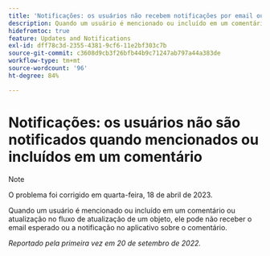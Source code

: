 ```yaml
---
title: 'Notificações: os usuários não recebem notificações por email ou no aplicativo quando mencionados ou incluídos em um comentário'
description: Quando um usuário é mencionado ou incluído em um comentário ou atualização no fluxo de atualização de um objeto, ele pode não receber o email ou a notificação no aplicativo esperados sobre o comentário.
hidefromtoc: true
feature: Updates and Notifications
exl-id: dff78c3d-2355-4381-9cf6-11e2bf303c7b
source-git-commit: c3608d9cb3f26bfb44b9c71247ab797a44a383de
workflow-type: tm+mt
source-wordcount: '96'
ht-degree: 84%

---
```


# Notificações: os usuários não são notificados quando mencionados ou incluídos em um comentário

>[!NOTE]
>
>O problema foi corrigido em quarta-feira, 18 de abril de 2023.

Quando um usuário é mencionado ou incluído em um comentário ou atualização no fluxo de atualização de um objeto, ele pode não receber o email esperado ou a notificação no aplicativo sobre o comentário.

_Reportado pela primeira vez em 20 de setembro de 2022._
